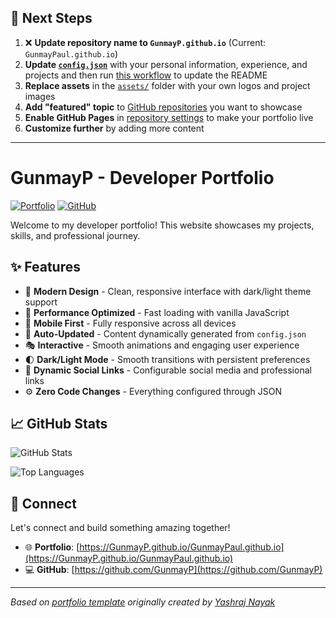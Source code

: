 ## 🚀 Next Steps

1. ❌ **Update repository name to `GunmayP.github.io`** (Current: `GunmayPaul.github.io`)
2. **Update [`config.json`](https://github.com/GunmayP/GunmayPaul.github.io/blob/main/config.json)** with your personal information, experience, and projects and then run [this workflow](https://github.com/GunmayP/GunmayPaul.github.io/actions/workflows/update-readme.yml) to update the README
3. **Replace assets** in the [`assets/`](https://github.com/GunmayP/GunmayPaul.github.io/tree/main/assets/) folder with your own logos and project images
4. **Add "featured" topic** to [GitHub repositories](https://github.com/GunmayP?tab=repositories) you want to showcase
5. **Enable GitHub Pages** in [repository settings](https://github.com/GunmayP/GunmayPaul.github.io/settings/pages) to make your portfolio live
6. **Customize further** by adding more content

---

# GunmayP - Developer Portfolio

<div align="left">
  
[![Portfolio](https://img.shields.io/badge/🌐_Visit_Portfolio-Live-brightgreen?style=for-the-badge)](https://GunmayP.github.io/GunmayPaul.github.io)
[![GitHub](https://img.shields.io/badge/GitHub-Profile-181717?style=for-the-badge&logo=github)](https://github.com/GunmayP)

</div>

Welcome to my developer portfolio! This website showcases my projects, skills, and professional journey.

## ✨ Features

- 🎨 **Modern Design** - Clean, responsive interface with dark/light theme support
- 🚀 **Performance Optimized** - Fast loading with vanilla JavaScript
- 📱 **Mobile First** - Fully responsive across all devices
- 🔄 **Auto-Updated** - Content dynamically generated from `config.json`
- 🎭 **Interactive** - Smooth animations and engaging user experience
- 🌓 **Dark/Light Mode** - Smooth transitions with persistent preferences
- 🔗 **Dynamic Social Links** - Configurable social media and professional links
- ⚙️ **Zero Code Changes** - Everything configured through JSON

## 📈 GitHub Stats

<div align="left">

![GitHub Stats](https://github-readme-stats.vercel.app/api?username=GunmayP&theme=dark&hide_border=true&include_all_commits=true&count_private=true)

![Top Languages](https://github-readme-stats.vercel.app/api/top-langs/?username=GunmayP&theme=dark&hide_border=true&include_all_commits=true&count_private=true&layout=compact)

</div>

## 🤝 Connect

Let's connect and build something amazing together!

- 🌐 **Portfolio**: [https://GunmayP.github.io/GunmayPaul.github.io](https://GunmayP.github.io/GunmayPaul.github.io)
- 💻 **GitHub**: [https://github.com/GunmayP](https://github.com/GunmayP)

---

*Based on [portfolio template](https://github.com/yashrajnayak/developer-portfolio) originally created by [Yashraj Nayak](https://github.com/yashrajnayak)*